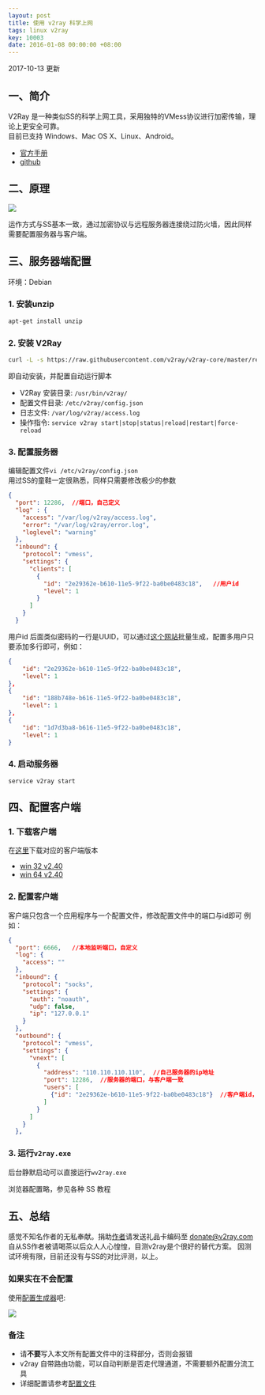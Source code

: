 ```yaml
---
layout: post
title: 使用 v2ray 科学上网
tags: linux v2ray
key: 10003
date: 2016-01-08 00:00:00 +08:00
---
```


2017-10-13 更新

## 一、简介
V2Ray 是一种类似SS的科学上网工具，采用独特的VMess协议进行加密传输，理论上更安全可靠。  
目前已支持 Windows、Mac OS X、Linux、Android。

- [官方手册](https://www.v2ray.com/)
- [github](https://github.com/v2ray/v2ray.github.io/wiki)

## 二、原理

![](http://ors3vio5q.bkt.clouddn.com/17-10-13/37308752.jpg)

运作方式与SS基本一致，通过加密协议与远程服务器连接绕过防火墙，因此同样需要配置服务器与客户端。

## 三、服务器端配置

环境：Debian

<!--more-->

### 1. 安装unzip

```bash
apt-get install unzip
```

### 2. 安装 V2Ray

```bash
curl -L -s https://raw.githubusercontent.com/v2ray/v2ray-core/master/release/install-release.sh | bash
```

即自动安装，并配置自动运行脚本
- V2Ray 安装目录: `/usr/bin/v2ray/`
- 配置文件目录: `/etc/v2ray/config.json`
- 日志文件: `/var/log/v2ray/access.log`
- 操作指令: `service v2ray start|stop|status|reload|restart|force-reload`

### 3. 配置服务器

编辑配置文件`vi /etc/v2ray/config.json`  
用过SS的童鞋一定很熟悉，同样只需要修改极少的参数

```json
{
  "port": 12286,  //端口，自己定义
  "log" : {
    "access": "/var/log/v2ray/access.log",
    "error": "/var/log/v2ray/error.log",
    "loglevel": "warning"
  },
  "inbound": {
    "protocol": "vmess",
    "settings": {
      "clients": [
        {
          "id": "2e29362e-b610-11e5-9f22-ba0be0483c18",   //用户id
          "level": 1
        }
      ]
    }
  }
```

用户id 后面类似密码的一行是UUID，可以通过[这个网站](https://www.uuidgenerator.net/)批量生成，配置多用户只要添加多行即可，例如：

```json
{
    "id": "2e29362e-b610-11e5-9f22-ba0be0483c18",
    "level": 1
},
{
    "id": "188b748e-b616-11e5-9f22-ba0be0483c18",
    "level": 1
},
{
    "id": "1d7d3ba8-b616-11e5-9f22-ba0be0483c18",
    "level": 1
}
```

### 4. 启动服务器
`service v2ray start`


## 四、配置客户端
### 1. 下载客户端
在[这里](https://github.com/v2ray/v2ray-core/releases)下载对应的客户端版本

- [win 32 v2.40](https://github.com/v2ray/v2ray-core/releases/download/v2.40/v2ray-windows-32.zip)
- [win 64 v2.40](https://github.com/v2ray/v2ray-core/releases/download/v2.40/v2ray-windows-64.zip)

### 2. 配置客户端
客户端只包含一个应用程序与一个配置文件，修改配置文件中的端口与id即可
例如：

```json
{
  "port": 6666,   //本地监听端口，自定义
  "log": {
    "access": ""
  },
  "inbound": {
    "protocol": "socks",
    "settings": {
      "auth": "noauth",
      "udp": false,
      "ip": "127.0.0.1"
    }
  },
  "outbound": {
    "protocol": "vmess",
    "settings": {
      "vnext": [
        {
          "address": "110.110.110.110",  //自己服务器的ip地址
          "port": 12286,  //服务器的端口，与客户端一致
          "users": [
            {"id": "2e29362e-b610-11e5-9f22-ba0be0483c18"}  //客户端id，与服务器端一致
          ]
        }
      ]
    }
  },
```

### 3. 运行`v2ray.exe`
后台静默启动可以直接运行`wv2ray.exe`

浏览器配置略，参见各种 SS 教程

## 五、总结
感觉不知名作者的无私奉献。捐助[作者](https://www.v2ray.com/#a=donate-zh-cn)请发送礼品卡编码至 donate@v2ray.com
自从SS作者被请喝茶以后众人人心惶惶，目测v2ray是个很好的替代方案。
因测试环境有限，目前还没有与SS的对比评测，以上。

### 如果实在不会配置
使用[配置生成器](https://htfy96.github.io/v2ray-config-gen/)吧:

![](http://ors3vio5q.bkt.clouddn.com/17-10-13/52183059.jpg)

### 备注
- 请**不要**写入本文所有配置文件中的注释部分，否则会报错
- v2ray 自带路由功能，可以自动判断是否走代理通道，不需要额外配置分流工具
- 详细配置请参考[配置文件](https://www.v2ray.com/chapter_02/)
